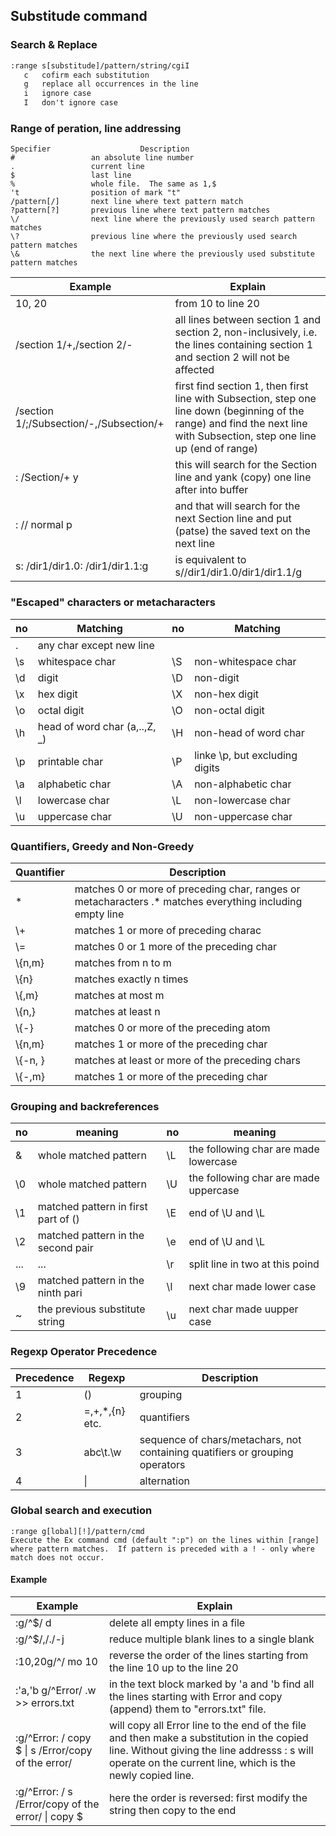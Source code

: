 ## Substitude command
### Search & Replace
```html
:range s[substitude]/pattern/string/cgiI
   c   cofirm each substitution
   g   replace all occurrences in the line
   i   ignore case
   I   don't ignore case
```

### Range of peration, line addressing
```
Specifier                    Description
#                 an absolute line number
.                 current line
$                 last line
%                 whole file.  The same as 1,$
't                position of mark "t"
/pattern[/]       next line where text pattern match
?pattern[?]       previous line where text pattern matches
\/                next line where the previously used search pattern matches
\?                previous line where the previously used search pattern matches
\&                the next line where the previously used substitute pattern matches
```

Example | Explain
--- | ---
10, 20 | from 10 to line 20
/section 1/+,/section 2/- | all lines between section 1 and section 2, non-inclusively, i.e. the lines containing section 1  and section 2 will not be affected
/section 1/;/Subsection/-,/Subsection/+ | first find section 1, then first line with Subsection, step one line down (beginning of the range) and find the next line with Subsection, step one line up (end of range)
: /Section/+ y | this will search for the Section line and yank (copy) one line after into buffer
: // normal p | and that will search for the next Section line and put (patse) the saved text on the next line
s: /dir1/dir1.0: /dir1/dir1.1:g | is equivalent to s/\/dir1\/dir1.0\/dir1\/dir1.1/g


### "Escaped" characters or metacharacters
no |     Matching      | no |        Matching
---| --- | --- | ---
. | any char except new line
\s | whitespace char | \S | non-whitespace char
\d | digit | \D | non-digit
\x | hex digit | \X | non-hex digit
\o | octal digit | \O | non-octal digit
\h | head of word char (a,..,Z, _) | \H | non-head of word char
\p | printable char | \P | linke \p, but excluding digits
\a | alphabetic char | \A | non-alphabetic char
\l | lowercase char | \L | non-lowercase char
\u | uppercase char | \U | non-uppercase char


### Quantifiers, Greedy and Non-Greedy
Quantifier | Description
--- | ---
* | matches 0 or more of preceding char, ranges or metacharacters .* matches everything including empty line
\\+ | matches 1 or more of preceding charac
\\= | matches 0 or 1 more of the preceding char
\\{n,m} | matches from n to m
\\{n} | matches exactly n times
\\{,m} | matches at most m
\\{n,} | matches at least n
\\{-} | matches 0 or more of the preceding atom
\\{n,m} | matches 1 or more of the preceding char
\\{-n, } | matches at least or more of the preceding chars
\\{-,m} | matches 1 or more of the preceding char


### Grouping and backreferences
no | meaning | no | meaning
--- | --- | --- | ---
& | whole matched pattern | \L | the following char are made lowercase
\0 | whole matched pattern | \U | the following char are made uppercase
\1 | matched pattern in first part of \(\) | \E | end of \U and \L
\2 | matched pattern in the second pair | \e | end of \U and \L
... | ... | \r | split line in two at this poind
\9 | matched pattern in the ninth pari | \l | next char made lower case
~ | the previous substitute string | \u | next char made uupper case

### Regexp Operator Precedence
Precedence | Regexp | Description
--- | --- | ---
1 | \(\) | grouping
2 | \=,\+,*,\{n} etc. | quantifiers
3 | abc\t\.\w | sequence of chars/metachars, not containing quatifiers or grouping operators
4 | \| | alternation

### Global search and execution
```
:range g[lobal][!]/pattern/cmd
Execute the Ex command cmd (default ":p") on the lines within [range] where pattern matches.  If pattern is preceded with a ! - only where match does not occur.
```
#### Example
Example | Explain
--- | ---
:g/^$/ d | delete all empty lines in a file
:g/^$/,/./-j | reduce multiple blank lines to a single blank
:10,20g/^/ mo 10 | reverse the order of the lines starting from the line 10 up to the line 20
:'a,'b g/^Error/ .w >> errors.txt | in the text block marked by 'a and 'b find all the lines starting with Error and copy (append) them to "errors.txt" file.
:g/^Error: / copy $ \| s /Error/copy of the error/ | will copy all Error line to the end of the file and then make a substitution in the copied line.  Without giving the line addresss : s will operate on the current line, which is the newly copied line.
:g/^Error: / s /Error/copy of the error/ \| copy $ | here the order is reversed: first modify the string then copy to the end
